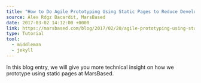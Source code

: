 ```yaml
---
title: "How to Do Agile Prototyping Using Static Pages to Reduce Development Time"
source: Àlex Rdgz Bacardit, MarsBased
date: 2017-03-02 14:12:00 +0000
link: https://marsbased.com/blog/2017/02/20/agile-prototyping-using-static-pages-to-reduce-development-times/
type: Tutorial
tool:
  - middleman
  - jekyll
---
```

In this blog entry, we will give you more technical insight on how we prototype using static pages at MarsBased.





